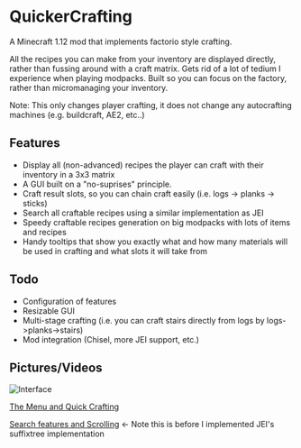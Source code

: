 # QuickerCrafting
A Minecraft 1.12 mod that implements factorio style crafting. 

All the recipes you can make from your inventory are displayed directly, rather than fussing around with a craft matrix. Gets rid of a lot of tedium I experience when playing modpacks. Built so you can focus on the factory, rather than micromanaging your inventory.

Note: This only changes player crafting, it does not change any autocrafting machines (e.g. buildcraft, AE2, etc..)

## Features
- Display all (non-advanced) recipes the player can craft with their inventory in a 3x3 matrix
- A GUI built on a "no-suprises" principle.
- Craft result slots, so you can chain craft easily (i.e. logs -> planks -> sticks)
- Search all craftable recipes using a similar implementation as JEI
- Speedy craftable recipes generation on big modpacks with lots of items and recipes
- Handy tooltips that show you exactly what and how many materials will be used in crafting and what slots it will take from

## Todo
- Configuration of features
- Resizable GUI
- Multi-stage crafting (i.e. you can craft stairs directly from logs by logs->planks->stairs)
- Mod integration (Chisel, more JEI support, etc.)

## Pictures/Videos
![Interface](https://i.imgur.com/nx09yQf.png)

[The Menu and Quick Crafting](https://i.imgur.com/Ok8Gsb9.mp4)

[Search features and Scrolling](https://i.imgur.com/Ro8PZsb.mp4) <- Note this is before I implemented JEI's suffixtree implementation

